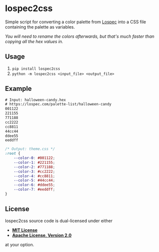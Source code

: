 # lospec2css

Simple script for converting a color palette from [Lospec](https://lospec.com/palette-list) into a CSS file containing the palette as variables.

*You will need to rename the colors afterwards, but that's much faster than copying all the hex values in.*

## Usage

1. `pip install lospec2css`
2. `python -m lospec2css <input_file> <output_file>`

## Example

```txt
# Input: halloween-candy.hex
# https://lospec.com/palette-list/halloween-candy
001122
221155
771188
cc2222
cc8811
44cc44
ddee55
eeddff
```

```css
/* Output: theme.css */
:root {
    --color-0: #001122;
    --color-1: #221155;
    --color-2: #771188;
    --color-3: #cc2222;
    --color-4: #cc8811;
    --color-5: #44cc44;
    --color-6: #ddee55;
    --color-7: #eeddff;
}
```

## License

lospec2css source code is dual-licensed under either

- **[MIT License](/docs/LICENSE-MIT)**
- **[Apache License, Version 2.0](/docs/LICENSE-APACHE)**

at your option.
